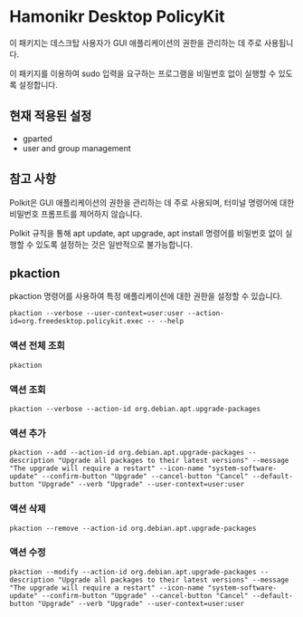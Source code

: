 # Hamonikr Desktop PolicyKit

이 패키지는 데스크탑 사용자가 GUI 애플리케이션의 권한을 관리하는 데 주로
사용됩니다.

이 패키지를 이용하여 sudo 입력을 요구하는 프로그램을 비밀번호 없이 실행할 수
있도록 설정합니다.

## 현재 적용된 설정

- gparted
- user and group management

## 참고 사항

Polkit은 GUI 애플리케이션의 권한을 관리하는 데 주로 사용되며, 터미널 명령어에
대한 비밀번호 프롬프트를 제어하지 않습니다.

Polkit 규칙을 통해 apt update, apt upgrade, apt install 명령어를 비밀번호 없이 실행할 수 있도록 설정하는 것은 일반적으로 불가능합니다. 

## pkaction

pkaction 명령어를 사용하여 특정 애플리케이션에 대한 권한을 설정할 수 있습니다.

```
pkaction --verbose --user-context=user:user --action-id=org.freedesktop.policykit.exec -- --help
```

### 액션 전체 조회

```
pkaction
```

### 액션 조회

```
pkaction --verbose --action-id org.debian.apt.upgrade-packages
```

### 액션 추가

```
pkaction --add --action-id org.debian.apt.upgrade-packages --description "Upgrade all packages to their latest versions" --message "The upgrade will require a restart" --icon-name "system-software-update" --confirm-button "Upgrade" --cancel-button "Cancel" --default-button "Upgrade" --verb "Upgrade" --user-context=user:user
```

### 액션 삭제

```
pkaction --remove --action-id org.debian.apt.upgrade-packages
```

### 액션 수정

```
pkaction --modify --action-id org.debian.apt.upgrade-packages --description "Upgrade all packages to their latest versions" --message "The upgrade will require a restart" --icon-name "system-software-update" --confirm-button "Upgrade" --cancel-button "Cancel" --default-button "Upgrade" --verb "Upgrade" --user-context=user:user
``` 